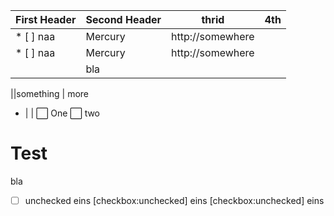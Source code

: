 First Header | Second Header | thrid | 4th
------------ | ------------- | ------------- | -------------
* [ ] naa | Mercury | http://somewhere | 
* [ ] naa | Mercury | http://somewhere | 
||bla

||something | more
- | | :white_large_square: One
    :white_large_square: two
    
    
# Test

bla

 * [ ] unchecked  eins
  [checkbox:unchecked] eins
  [checkbox:unchecked] eins
    
